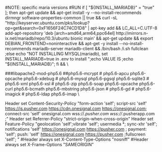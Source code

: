 
 #NOTE: specific maria versions
 #RUN if [ "${INSTALL_MARIADB}" = "true"   ]; then apt-get update  && apt-get install -y  --no-install-recommends  dirmngr software-properties-common || true  &&   curl -sL "http://keyserver.ubuntu.com/pks/lookup?op=get&search=0xF1656F24C74CD1D8" | apt-key add && LC_ALL=C.UTF-8 add-apt-repository 'deb [arch=amd64,arm64,ppc64el] http://mirrors.n-ix.net/mariadb/repo/10.3/ubuntu bionic main' && apt-get update && export DEBIAN_FRONTEND=noninteractive &&  apt-get -y install --no-install-recommends mariadb-server mariadb-client &&  /bin/bash /i.sh fullclean  ;else echo "NOT INSTALLING MYSQL(mariadb), set INSTALL_MARIADB=true in .env to install ";echo VALUE IS ;echo "${INSTALL_MARIADB}"; fi && \

 ###libapache2-mod-php5.6  ##php5.6-mcrypt \#      php5.6-apcu php5.6-opcache php5.6-xdebug \#      php5.6-mysql php5.6-pgsql php5.6-sqlite3 \#      php5.6-xml php5.6-xsl \#      php5.6-zip php5.6-soap php5.6-opcache php5.6-curl php5.6-bcmath php5.6-mbstring php5.6-json \#      php5.6-gd \#      php5.6-imagick \#      php5.6-ldap php5.6-imap \


 Header set Content-Security-Policy "form-action 'self'; script-src 'self' https://js.pusher.com https://cdn.onesignal.com https://onesignal.com; connect-src 'self' onesignal.com wss://*.pusher.com wss://*.pusherapp.com  ;"
 Header set Referrer-Policy "strict-origin-when-cross-origin"
 Header set Feature-Policy "geolocation 'self';vibrate 'self'; usermedia *; sync-xhr 'self'; notifications 'self' https://onesignal.com  https://pusher.com  ; payment: 'self'; push: 'self' https://onesignal.com  https://pusher.com   ;fullscreen 'self'; "
 #Header always set X-Content-Type-Options "nosniff"
 #Header always set X-Frame-Options "SAMEORIGIN"
